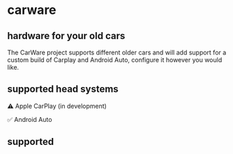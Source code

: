 # carware
## hardware for your old cars
The CarWare project supports different older cars and will add support for a custom build of Carplay and Android Auto, configure it however you would like.

## supported head systems
⚠️ Apple CarPlay (in development)

✅ Android Auto

## supported 
